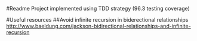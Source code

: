 #Readme
Project implemented using TDD strategy (96.3 testing coverage)

#Useful resources
##Avoid infinite recursion in biderectional relationships
http://www.baeldung.com/jackson-bidirectional-relationships-and-infinite-recursion
